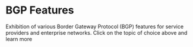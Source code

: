# BGP Features

Exhibition of various Border Gateway Protocol (BGP) features for service providers and enterprise networks. Click on the topic of choice above and learn more
